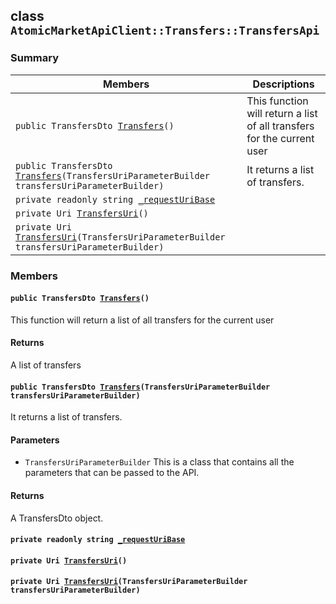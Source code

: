 ## class `AtomicMarketApiClient::Transfers::TransfersApi` 

### Summary

 Members                        | Descriptions                                
--------------------------------|---------------------------------------------
`public TransfersDto `[`Transfers`](#class_atomic_market_api_client_1_1_transfers_1_1_transfers_api_1aec0b36332a9be12df6ebfb067da0ecba)`()` | This function will return a list of all transfers for the current user
`public TransfersDto `[`Transfers`](#class_atomic_market_api_client_1_1_transfers_1_1_transfers_api_1ac692fc0ceac5e8f2bf583f1e41cabdae)`(TransfersUriParameterBuilder transfersUriParameterBuilder)` | It returns a list of transfers.
`private readonly string `[`_requestUriBase`](#class_atomic_market_api_client_1_1_transfers_1_1_transfers_api_1a1854c4909a1013a684af16fb52e8a387) | 
`private Uri `[`TransfersUri`](#class_atomic_market_api_client_1_1_transfers_1_1_transfers_api_1a75e5cf6cddb62fc9e45fbf831b1d71d1)`()` | 
`private Uri `[`TransfersUri`](#class_atomic_market_api_client_1_1_transfers_1_1_transfers_api_1a9388420fefbd204d7f362bc1386dc980)`(TransfersUriParameterBuilder transfersUriParameterBuilder)` | 

### Members

#### `public TransfersDto `[`Transfers`](#class_atomic_market_api_client_1_1_transfers_1_1_transfers_api_1aec0b36332a9be12df6ebfb067da0ecba)`()` 

This function will return a list of all transfers for the current user

#### Returns
A list of transfers

#### `public TransfersDto `[`Transfers`](#class_atomic_market_api_client_1_1_transfers_1_1_transfers_api_1ac692fc0ceac5e8f2bf583f1e41cabdae)`(TransfersUriParameterBuilder transfersUriParameterBuilder)` 

It returns a list of transfers.

#### Parameters
* `TransfersUriParameterBuilder` This is a class that contains all the parameters that can be passed to the API.

#### Returns
A TransfersDto object.

#### `private readonly string `[`_requestUriBase`](#class_atomic_market_api_client_1_1_transfers_1_1_transfers_api_1a1854c4909a1013a684af16fb52e8a387) 

#### `private Uri `[`TransfersUri`](#class_atomic_market_api_client_1_1_transfers_1_1_transfers_api_1a75e5cf6cddb62fc9e45fbf831b1d71d1)`()` 

#### `private Uri `[`TransfersUri`](#class_atomic_market_api_client_1_1_transfers_1_1_transfers_api_1a9388420fefbd204d7f362bc1386dc980)`(TransfersUriParameterBuilder transfersUriParameterBuilder)` 

